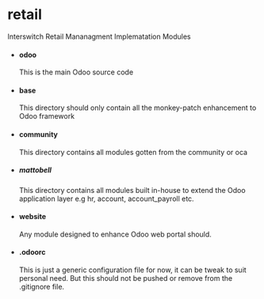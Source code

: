 # retail
Interswitch Retail Mananagment Implematation Modules

* #### odoo

   This is the main Odoo source code

* #### base
   This directory should only contain all the monkey-patch enhancement to Odoo framework
* #### community

   This directory contains all modules gotten from the community or oca
* ##### mattobell
    This directory contains all modules built in-house to extend the Odoo application layer e.g hr, account, account_payroll etc.
* #### website
   Any module designed to enhance Odoo web portal should.

* #### .odoorc
  This is just a generic configuration file for now, it can be tweak to suit personal need. But this should not be pushed or remove from the .gitignore file.
